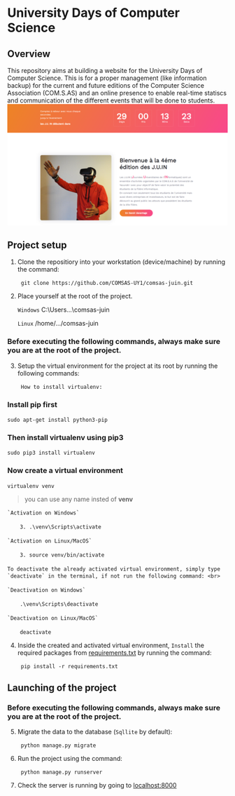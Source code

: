 # <b>University Days of Computer Science</b></b>
## <b>Overview</b>
This repository aims at building a website for the University Days of Computer Science. This is for a proper management (like information backup) for the current and future editions of the Computer Science Association (COM.S.AS) and an online presence to enable real-time statiscs and communication of the different events that will be done to students.
<br>
![Website overview](./comsas_juin/core/static/core/images/overview.png)

## <b>Project setup</b>
1. Clone the repositiory into your workstation (device/machine) by running the command: <br>

        git clone https://github.com/COMSAS-UY1/comsas-juin.git

2. Place yourself at the root of the project. <br>
   
    `Windows`
        C:\Users\...\comsas-juin

    `Linux`
        /home/.../comsas-juin

### Before executing the following commands, always make sure you are at the root of the project.

3. Setup the virtual environment for the project at its root by running the following commands: <br>
    

        How to install virtualenv:

### Install **pip** first

    sudo apt-get install python3-pip

### Then install **virtualenv** using pip3

    sudo pip3 install virtualenv 

### Now create a virtual environment 

    virtualenv venv 

>you can use any name insted of **venv**
   
    `Activation on Windows`
    
        3. .\venv\Scripts\activate
   
    `Activation on Linux/MacOS`
    
        3. source venv/bin/activate

    To deactivate the already activated virtual environment, simply type `deactivate` in the terminal, if not run the following command: <br>

    `Deactivation on Windows`

        .\venv\Scripts\deactivate

    `Deactivation on Linux/MacOS`

        deactivate

4. Inside the created and activated virtual environment, `Install` the required packages from [requirements.txt](./requirements.txt) by running the command: <br>

        pip install -r requirements.txt

## <b>Launching of the project</b>

### Before executing the following commands, always make sure you are at the root of the project.

5. Migrate the data to the database (`Sqllite` by default): <br>

        python manage.py migrate

6. Run the project using the command: <br>

        python manage.py runserver

7. Check the server is running by going to [localhost:8000](http://127.0.0.1:8000)
